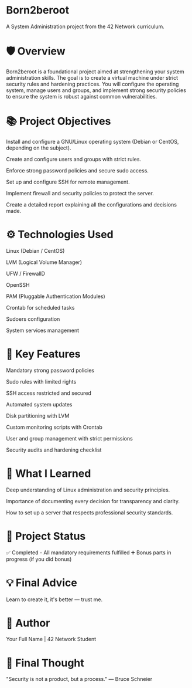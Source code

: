 # Born2beroot
A System Administration project from the 42 Network curriculum.

# 🛡️ Overview
Born2beroot is a foundational project aimed at strengthening your system administration skills. The goal is to create a virtual machine under strict security rules and hardening practices. You will configure the operating system, manage users and groups, and implement strong security policies to ensure the system is robust against common vulnerabilities.

# 📚 Project Objectives
Install and configure a GNU/Linux operating system (Debian or CentOS, depending on the subject).

Create and configure users and groups with strict rules.

Enforce strong password policies and secure sudo access.

Set up and configure SSH for remote management.

Implement firewall and security policies to protect the server.

Create a detailed report explaining all the configurations and decisions made.

# ⚙️ Technologies Used
Linux (Debian / CentOS)

LVM (Logical Volume Manager)

UFW / FirewallD

OpenSSH

PAM (Pluggable Authentication Modules)

Crontab for scheduled tasks

Sudoers configuration

System services management

# 📌 Key Features
Mandatory strong password policies

Sudo rules with limited rights

SSH access restricted and secured

Automated system updates

Disk partitioning with LVM

Custom monitoring scripts with Crontab

User and group management with strict permissions

Security audits and hardening checklist

# 🧠 What I Learned
Deep understanding of Linux administration and security principles.

Importance of documenting every decision for transparency and clarity.

How to set up a server that respects professional security standards.

# 📄 Project Status
✅ Completed - All mandatory requirements fulfilled
➕ Bonus parts in progress (if you did bonus)

# 💡 Final Advice
Learn to create it, it's better — trust me.

# 🧙 Author
Your Full Name | 42 Network Student

# 🚀 Final Thought
"Security is not a product, but a process." — Bruce Schneier
